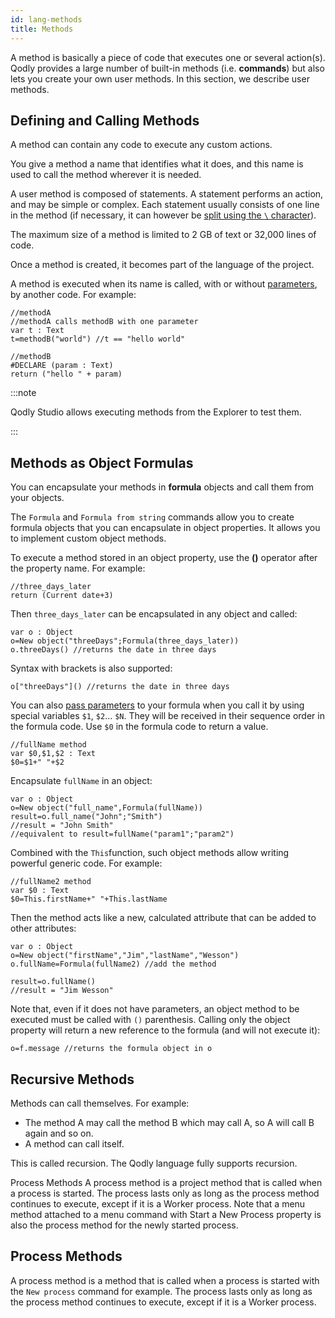 ```yaml
---
id: lang-methods
title: Methods
---
```


A method is basically a piece of code that executes one or several action(s). Qodly provides a large number of built-in methods (i.e. **commands**) but also lets you create your own user methods. In this section, we describe user methods.



## Defining and Calling Methods

A method can contain any code to execute any custom actions. 

You give a method a name that identifies what it does, and this name is used to call the method wherever it is needed. 

A user method is composed of statements. A statement performs an action, and may be simple or complex. Each statement usually consists of one line in the method (if necessary, it can however be [split using the `\` character](lang-quicktour.md#code-on-several-lines)). 

The maximum size of a method is limited to 2 GB of text or 32,000 lines of code.  

Once a method is created, it becomes part of the language of the project. 

A method is executed when its name is called, with or without [parameters](lang-parameters.md), by another code. For example:

```4d
//methodA
//methodA calls methodB with one parameter
var t : Text
t=methodB("world") //t == "hello world"
```

```4d
//methodB
#DECLARE (param : Text)
return ("hello " + param)
```

:::note

Qodly Studio allows executing methods from the Explorer to test them.

:::


## Methods as Object Formulas

You can encapsulate your methods in **formula** objects and call them from your objects.

The `Formula` and `Formula from string` commands allow you to create formula objects that you can encapsulate in object properties. It allows you to implement custom object methods.

To execute a method stored in an object property, use the **()** operator after the property name. For example:

```4d
//three_days_later
return (Current date+3)
```

Then `three_days_later` can be encapsulated in any object and called:

```4d
var o : Object
o=New object("threeDays";Formula(three_days_later))
o.threeDays() //returns the date in three days
```

Syntax with brackets is also supported:

```4d
o["threeDays"]() //returns the date in three days
```

You can also [pass parameters](parameters.md) to your formula when you call it by using special variables `$1`, `$2`… `$N`. They will be received in their sequence order in the formula code. Use `$0` in the formula code to return a value.

```4d
//fullName method
var $0,$1,$2 : Text
$0=$1+" "+$2
```

Encapsulate `fullName` in an object:

```4d
var o : Object
o=New object("full_name",Formula(fullName))
result=o.full_name("John";"Smith") 
//result = "John Smith"
//equivalent to result=fullName("param1";"param2")
```

Combined with the `This`function, such object methods allow writing powerful generic code. For example:

```4d
//fullName2 method
var $0 : Text
$0=This.firstName+" "+This.lastName
```

Then the method acts like a new, calculated attribute that can be added to other attributes:

```4d
var o : Object
o=New object("firstName","Jim","lastName","Wesson")
o.fullName=Formula(fullName2) //add the method  

result=o.fullName() 
//result = "Jim Wesson"
```

Note that, even if it does not have parameters, an object method to be executed must be called with `()` parenthesis. Calling only the object property will return a new reference to the formula (and will not execute it):

```4d
o=f.message //returns the formula object in o
```

## Recursive Methods

Methods can call themselves. For example:

- The method A may call the method B which may call A, so A will call B again and so on.
- A method can call itself.

This is called recursion. The Qodly language fully supports recursion.


Process Methods
A process method is a project method that is called when a process is started. The process lasts only as long as the process method continues to execute, except if it is a Worker process. Note that a menu method attached to a menu command with Start a New Process property is also the process method for the newly started process.


## Process Methods

A process method is a method that is called when a process is started with the `New process` command for example. The process lasts only as long as the process method continues to execute, except if it is a Worker process. 
